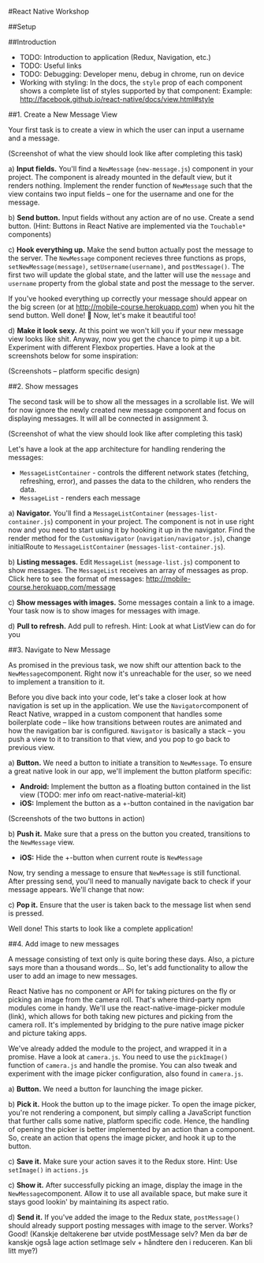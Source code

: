 #React Native Workshop

##Setup

##Introduction
- TODO: Introduction to application (Redux, Navigation, etc.)
- TODO: Useful links
- TODO: Debugging: Developer menu, debug in chrome, run on device
- Working with styling: In the docs, the `style` prop of each component shows a complete list of styles supported by that component: Example: http://facebook.github.io/react-native/docs/view.html#style

##1. Create a New Message View

Your first task is to create a view in which the user can input a username and a message.

(Screenshot of what the view should look like after completing this task)

a) __Input fields.__ You'll find a `NewMessage` (`new-message.js`) component in your project. The component is already mounted in the default view, but it renders nothing. Implement the render function of `NewMessage` such that the view contains two input fields – one for the username and one for the message.

b) __Send button.__ Input fields without any action are of no use. Create a send button. (Hint: Buttons in React Native are implemented via the `Touchable*` components)

c) __Hook everything up.__ Make the send button actually post the message to the server. The `NewMessage` component recieves three functions as props, `setNewMessage(message)`, `setUsername(username)`, and `postMessage()`. The first two will update the global state, and the latter will use the `message` and `username` property from the global state and post the message to the server.

If you've hooked everything up correctly your message should appear on the big screen (or at http://mobile-course.herokuapp.com) when you hit the send button. Well done! :punch: Now, let's make it beautiful too!

d) __Make it look sexy.__ At this point we won't kill you if your new message view looks like shit. Anyway, now you get the chance to pimp it up a bit. Experiment with different Flexbox properties. Have a look at the screenshots below for some inspiration:

(Screenshots – platform specific design)

##2. Show messages

The second task will be to show all the messages in a scrollable list. We will for now ignore the newly created new message component and focus on displaying messages. It will all be connected in assignment 3.

(Screenshot of what the view should look like after completing this task)

Let's have a look at the app architecture for handling rendering the messages:

- `MessageListContainer` - controls the different network states (fetching, refreshing, error), and passes the data to the children, who renders the data.
- `MessageList` - renders each message

a) __Navigator.__ You'll find a `MessageListContainer` (`messages-list-container.js`) component in your project. The component is not in use right now and you need to start using it by hooking it up in the navigator. Find the render method for the `CustomNavigator` (`navigation/navigator.js`), change initialRoute to `MessageListContainer` (`messages-list-container.js`).

b) __Listing messages.__ Edit `MessageList` (`message-list.js`) component to show messages. The `MessageList` receives an array of messages as prop. Click here to see the format of messages:
http://mobile-course.herokuapp.com/message

c) __Show messages with images.__ Some messages contain a link to a image. Your task now is to show images for messages with image.

d) __Pull to refresh.__ Add pull to refresh. Hint: Look at what ListView can do for you

##3. Navigate to New Message

As promised in the previous task, we now shift our attention back to the `NewMessage`component. Right now it's unreachable for the user, so we need to implement a transition to it.

Before you dive back into your code, let's take a closer look at how navigation is set up in the application. We use the `Navigator`component of React Native, wrapped in a custom component that handles some boilerplate code – like how transitions between routes are animated and how the navigation bar is configured. `Navigator` is basically a stack – you push a view to it to transition to that view, and you pop to go back to previous view.

a) __Button.__ We need a button to initiate a transition to `NewMessage`. To ensure a great native look in our app, we'll implement the button platform specific:
 * __Android:__ Implement the button as a floating button contained in the list view (TODO: mer info om react-native-material-kit)
 * __iOS:__  Implement the button as a +-button contained in the navigation bar

(Screenshots of the two buttons in action)

b) __Push it.__ Make sure that a press on the button you created, transitions to the `NewMessage` view.
 * __iOS:__ Hide the +-button when current route is `NewMessage`

Now, try sending a message to ensure that `NewMessage` is still functional. After pressing send, you'll need to manually navigate back to check if your message appears. We'll change that now:

c) __Pop it.__ Ensure that the user is taken back to the message list when send is pressed.

Well done! This starts to look like a complete application!

##4. Add image to new messages

A message consisting of text only is quite boring these days. Also, a picture says more than a thousand words... So, let's add functionality to allow the user to add an image to new messages.

React Native has no component or API for taking pictures on the fly or picking an image from the camera roll. That's where third-party npm modules come in handy. We'll use the react-native-image-picker module (link), which allows for both taking new pictures and picking from the camera roll. It's implemented by bridging to the pure native image picker and picture taking apps.

We've already added the module to the project, and wrapped it in a promise. Have a look at `camera.js`. You need to use the  `pickImage()` function of `camera.js` and handle the promise. You can also tweak and experiment with the image picker configuration, also found in `camera.js`.

a) __Button.__ We need a button for launching the image picker.

b) __Pick it.__ Hook the button up to the image picker. To open the image picker, you're not rendering a component, but simply calling a JavaScript function that further calls some native, platform specific code. Hence, the handling of opening the picker is better implemented by an action than a component. So, create an action that opens the image picker, and hook it up to the button.

c) __Save it.__ Make sure your action saves it to the Redux store. Hint: Use `setImage()` in `actions.js`

c) __Show it.__ After successfully picking an image, display the image in the `NewMessage`component. Allow it to use all available space, but make sure it stays good lookin' by maintaining its aspect ratio.

d) __Send it.__ If you've added the image to the Redux state, `postMessage()` should already support posting messages with image to the server. Works? Good! (Kanskje deltakerene bør utvide postMessage selv? Men da bør de kanskje også lage action setImage selv + håndtere den i reduceren. Kan bli litt mye?)
